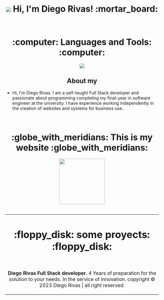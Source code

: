 <h1 align="center">


<img src="https://i.postimg.cc/CLw3pZZ0/1678632810568.png">
Hi, I'm Diego Rivas! :mortar_board:
</h1>

<br>

<div align="center"> <h1>:computer: Languages and Tools: :computer:</h1></div>

 


<p align="center">
  <a href="https://skillicons.dev">
    <img src="https://skillicons.dev/icons?i=git,vim,ae,arduino,bash,blender,bootstrap,cpp,css,discord,electron,figma,firebase,git,github,html,js,laravel,linkedin,linux,mysql,nodejs,ps,php,postgres,pr,react,vscode,neovim,wordpress" />
  </a>
</p>

<h2 align="center">About my</h2>

- Hi, I'm Diego Rivas. I am a self-taught Full Stack developer and passionate about programming completing my final-year in software engineer at the university. I have experience working independently in the creation of websites and systems for business use..
  
<br>

<div align="center"> <h1>:globe_with_meridians: This is my website :globe_with_meridians:</h1></div>
<div align="center"> <a href="https://diegorivasdev.github.io" target="_blank"><img src="https://i.postimg.cc/Pq21FR8Y/9418290.png" width="150"  alt=""></a></div>

<br>

<table>
<tr>
<td width="100%">
  <div align="center"> <h1>:floppy_disk: some proyects: :floppy_disk:</h1></div>

<div align="center">
<a href="https://github.com/DiegoRivasDev/woocomers-and-wordpress" target="_blank"><img src="https://i.postimg.cc/bvfdqH1r/15.png"  alt=""></a>
<a href="https://github.com/DiegoRivasDev/Delivery-of-my-first-internship--a-system-for-a-school." target="_blank"><img src="https://i.postimg.cc/Y93JvkVZ/14-copia.png"  alt=""></a>
<p>


</p>
<p><strong>Diego Rivas Full Stack developer. </strong> 4 Years of preparation for the solution to your needs. In the service of innovation.  copyright © 2023 Diego Rivas | all right reserved.</p>
</div>
                                                                                      
</td>                                                    
</table>                            
